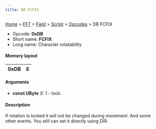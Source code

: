 ```yaml
---
title: DB FCFIX
---
```


[Home](../../../../Main%20Page.md.md) > [FF7](../../../../FF7.md) > [Field](../../../Field.md) > [Script](../../Script.md) > [Opcodes](../Opcodes.md) > DB FCFIX

-   Opcode: **0xDB**
-   Short name: **FCFIX**
-   Long name: Character rotatability

#### Memory layout

| 0xDB | *S* |
|------|-----|

#### Arguments

-   **const UByte** *S*: 1 - lock.

#### Description

If rotation is locked it will not be changed during movement. And some
other events. You still can set it directly using DIR.
